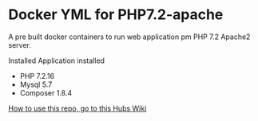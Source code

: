 # Docker YML for PHP7.2-apache

A pre built docker containers to run web application pm PHP 7.2 Apache2 server. 

Installed Application installed
- PHP 7.2.16
- Mysql 5.7
- Composer 1.8.4

[How to use this repo, go to this Hubs Wiki](https://github.com/yoru214/docker-php7.2.16/wiki/Welcome! "Docker YML for PHP7.2-apache's Wiki")

